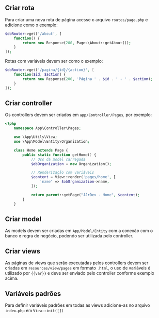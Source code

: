 ## Criar rota

Para criar uma nova rota de página acesse o arquivo `routes/page.php` e adicione como o exemplo:

```php
$obRouter->get('/about', [
    function() {
        return new Response(200, Pages\About::getAbout());
    }
]);
```

Rotas com variáveis devem ser como o exemplo:

```php
$obRouter->get('/pagina/{id}/{action}', [
    function($id, $action) {
        return new Response(200, 'Página ' . $id . ' - ' . $action);
    }
]);
```

## Criar controller

Os controllers devem ser criados em `app/Controller/Pages`, por exemplo:

```php
<?php
    namespace App\Controller\Pages;

    use \App\Utils\View;
    use \App\Model\Entity\Organization;

    class Home extends Page {
        public static function getHome() {
            // Uso da model carregada
            $obOrganization = new Organization();

            // Renderização com variáveis
            $content = View::render('pages/home', [
                'name' => $obOrganization->name,
            ]);

            return parent::getPage("JJrDev - Home", $content);
        }
    }
```

## Criar model

As models devem ser criadas em `App/Model/Entity` com a conexão com o banco e regra de negócio, podendo ser utilizada pelo controller.

## Criar views

As páginas de views que serão executadas pelos controllers devem ser criadas em `resources/view/pages` em formato `.html`, o uso de variáveis é utilizado por `{{var}}` e deve ser enviado pelo controller conforme exemplo acima.

## Variáveis padrões

Para definir variáveis padrões em todas as views adicione-as no arquivo `index.php` em `View::init([])`
